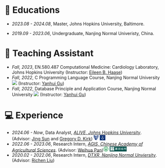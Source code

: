 
# 📖 Educations
- *2023.08 - 2024.08*, Master, Johns Hopkins University, Baltimore.
<!-- <img src='/images/logo/jhu.png' style="height: 1.2em;"> -->
- *2019.09 - 2023.06*, Undergraduate, Nanjing Normal Univeristy, China.
<!-- <img src='/images/logo/nnu.svg' style="height: 1.2em;"> -->
<!-- - *2016.09 - 2019.06*, Zhejiang Tiantai High School, China.<img src='/images/logo/ttzx.png' style="height: 1.2em;"> -->

<!-- # 💬 Invited Talks
- *2023.06*, Speech at NJNU's Class of 2023 Commencement \| [\[Video\]](https://www.bilibili.com/video/BV1PX4y1s7P7) \| [\[Press\]](http://news.njnu.edu.cn/info/1107/100226.htm) -->

# 📝 Teaching Assistant
<!-- - *Fall, 2024*,  EN.580.710, Ethical Challenges in BME, Johns Hopkins University (Instructor: [Julia Massimelli Sewall](https://www.bme.jhu.edu/people/faculty/julia-massimelli-sewall/)) -->
- *Fall, 2023*,  EN.580.487 Computational Medicine: Cardiology Laboratory, Johns Hopkins University (Instructor: [Eileen B. Haase](https://www.bme.jhu.edu/people/faculty/eileen-b-haase/))
- *Fall, 2022*,  C Programming Language Course, Nanjing Normal University
[![](https://img.shields.io/github/stars/nnucs/C2022FALL?style=social&label=Code+Stars)](https://github.com/nnucs/C2022FALL) (Instructor: [Yanhui Gu](http://schools.njnu.edu.cn/computer/person/yanhui-gu))
- *Fall, 2022*, Database Principle and Application Course, Nanjing Normal University
[![](https://img.shields.io/github/stars/nnucs/DB2022FALL?style=social&label=Code+Stars)](https://github.com/nnucs/DB2022FALL) (Instructor: [Yanhui Gu](http://schools.njnu.edu.cn/computer/person/yanhui-gu))
<!-- - *Fall, 2021*, C Programming Language Course, Nanjing Normal University   -->

# 💻 Experience
- *2024.06 - Now*, Data Analyst, [*ALIVE, Johns Hopkins University*](https://publichealth.jhu.edu/aids-linked-to-the-intravenous-experience). (Advisor: [Jing Sun](https://publichealth.jhu.edu/faculty/3744/jing-sun) and [Gregory D. Kirk](https://publichealth.jhu.edu/faculty/1507/gregory-d-kirk)) <img src='/images/logo/jhu_1.png' style="height: 1.2em;"> <img src='/images/logo/jhph.png' style="height: 1.2em;"> 
- *2022.06 - 2023.06*, Research Intern, [*AGIS, Chinese Academy of Agricultural Sciences*](https://agis.caas.cn/en/index.htm). (Advisor: [Weihua Pan](https://agis.caas.cn/en/research/principalinvestigator/253198.htm))<img src='/images/logo/caas.png' style="height: 1.2em;"> <img src='/images/logo/agis.png' style="height: 1.2em;">
- *2020.02 - 2022.06*, Research Intern, [*DTXR, Nanjing Normal Unviersity*](https://dabigtou.github.io/richenliu/). (Advisor: [Richen Liu](https://dabigtou.github.io/richenliu/))
<!-- - *2022.01 - 2022.05*, [Beijing NSTC](http://www.bjnstc.com/), Beijing.<img src='/images/logo/bjnstc.png' style="height: 1.2em;"> -->

<!-- - *2021.06 - 2021.09*, Alibaba, Hangzhou.
- *2019.05 - 2020.02*, [EnjoyMusic](https://enjoymusic.ai/), Hangzhou.
- *2019.02 - 2019.05*, [YiWise](https://www.yiwise.com/), Hangzhou.
- *2018.08 - 2019.02*, [MSRA, machine learning Group](https://www.microsoft.com/en-us/research/group/machine-learning-research-group/), Beijing.
- *2018.01 - 2018.06*, [NetEase, AI department](https://hr.163.com/zc/12-ai/index.html), Hangzhou.
- *2017.08 - 2018.12*, DashBase (acquired by [Cisco](https://blogs.cisco.com/news/349511)), Hangzhou. -->